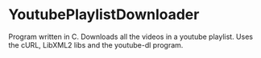 YoutubePlaylistDownloader
=========================

Program written in C. Downloads all the videos in a youtube playlist. Uses the cURL, LibXML2 libs and the youtube-dl program.
